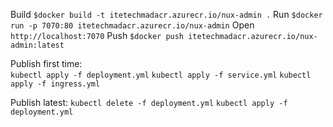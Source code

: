 Build `$docker build -t itetechmadacr.azurecr.io/nux-admin .`
Run `$docker run -p 7070:80 itetechmadacr.azurecr.io/nux-admin`
Open `http://localhost:7070`
Push `$docker push itetechmadacr.azurecr.io/nux-admin:latest`

Publish first time:    
`kubectl apply -f deployment.yml`
`kubectl apply -f service.yml`
`kubectl apply -f ingress.yml`

Publish latest:
`kubectl delete -f deployment.yml`
`kubectl apply -f deployment.yml`
